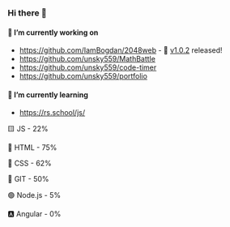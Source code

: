 ### Hi there 👋

#### 🔭 I’m currently working on

- https://github.com/IamBogdan/2048web - 🥳 [v1.0.2](https://github.com/IamBogdan/2048web/tree/v1.0.2) released!
- https://github.com/unsky559/MathBattle
- https://github.com/unsky559/code-timer
- https://github.com/unsky559/portfolio


#### 🌱 I’m currently learning

- https://rs.school/js/ 

🟨 JS - 22%

📙 HTML - 75% 

📘 CSS - 62% 

🔸 GIT - 50% 

🟢 Node.js - 5% 

🅰️ Angular - 0% 


<!--
**unsky559/unsky559** is a ✨ _special_ ✨ repository because its `README.md` (this file) appears on your GitHub profile.

Here are some ideas to get you started:



- 👯 I’m looking to collaborate on ...
- 🤔 I’m looking for help with ...
- 💬 Ask me about ...
- 📫 How to reach me: ...
- 😄 Pronouns: ...
- ⚡ Fun fact: ...
-->
